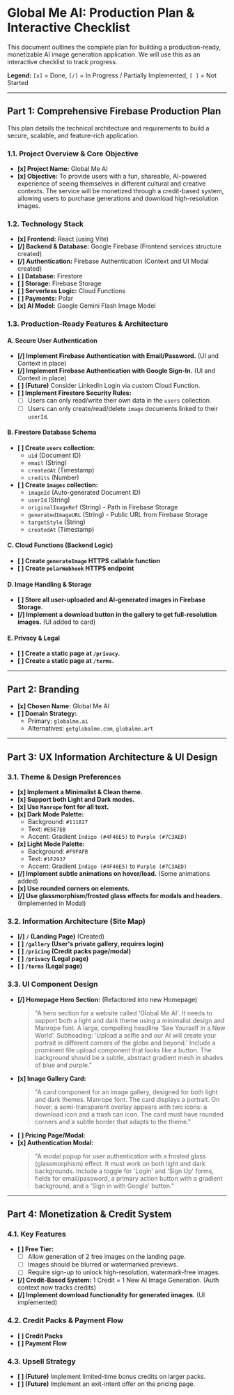 # Global Me AI: Production Plan & Interactive Checklist

This document outlines the complete plan for building a production-ready, monetizable AI image generation application. We will use this as an interactive checklist to track progress.

**Legend:** `[x]` = Done, `[/]` = In Progress / Partially Implemented, `[ ]` = Not Started

---

## Part 1: Comprehensive Firebase Production Plan

This plan details the technical architecture and requirements to build a secure, scalable, and feature-rich application.

### 1.1. Project Overview & Core Objective

- **[x] Project Name:** Global Me AI
- **[x] Objective:** To provide users with a fun, shareable, AI-powered experience of seeing themselves in different cultural and creative contexts. The service will be monetized through a credit-based system, allowing users to purchase generations and download high-resolution images.

### 1.2. Technology Stack

- **[x] Frontend:** React (using Vite)
- **[/] Backend & Database:** Google Firebase (Frontend services structure created)
- **[/] Authentication:** Firebase Authentication (Context and UI Modal created)
- **[ ] Database:** Firestore
- **[ ] Storage:** Firebase Storage
- **[ ] Serverless Logic:** Cloud Functions
- **[ ] Payments:** Polar
- **[x] AI Model:** Google Gemini Flash Image Model

### 1.3. Production-Ready Features & Architecture

#### A. Secure User Authentication
- **[/] Implement Firebase Authentication with Email/Password.** (UI and Context in place)
- **[/] Implement Firebase Authentication with Google Sign-In.** (UI and Context in place)
- **[ ] (Future)** Consider LinkedIn Login via custom Cloud Function.
- **[ ] Implement Firestore Security Rules:**
    - [ ] Users can only read/write their own data in the `users` collection.
    - [ ] Users can only create/read/delete `image` documents linked to their `userId`.

#### B. Firestore Database Schema
- **[ ] Create `users` collection:**
    - `uid` (Document ID)
    - `email` (String)
    - `createdAt` (Timestamp)
    - `credits` (Number)
- **[ ] Create `images` collection:**
    - `imageId` (Auto-generated Document ID)
    - `userId` (String)
    - `originalImageRef` (String) - Path in Firebase Storage
    - `generatedImageURL` (String) - Public URL from Firebase Storage
    - `targetStyle` (String)
    - `createdAt` (Timestamp)

#### C. Cloud Functions (Backend Logic)
- **[ ] Create `generateImage` HTTPS callable function**
- **[ ] Create `polarWebhook` HTTPS endpoint**

#### D. Image Handling & Storage
- **[ ] Store all user-uploaded and AI-generated images in Firebase Storage.**
- **[/] Implement a download button in the gallery to get full-resolution images.** (UI added to card)

#### E. Privacy & Legal
- **[ ] Create a static page at `/privacy`.**
- **[ ] Create a static page at `/terms`.**

---

## Part 2: Branding

- **[x] Chosen Name:** Global Me AI
- **[ ] Domain Strategy:**
    - Primary: `globalme.ai`
    - Alternatives: `getglobalme.com`, `globalme.art`

---

## Part 3: UX Information Architecture & UI Design

### 3.1. Theme & Design Preferences
- **[x] Implement a Minimalist & Clean theme.**
- **[x] Support both Light and Dark modes.**
- **[x] Use `Manrope` font for all text.**
- **[x] Dark Mode Palette:**
    - Background: `#111827`
    - Text: `#E5E7EB`
    - Accent: Gradient `Indigo (#4F46E5)` to `Purple (#7C3AED)`
- **[x] Light Mode Palette:**
    - Background: `#F9FAFB`
    - Text: `#1F2937`
    - Accent: Gradient `Indigo (#4F46E5)` to `Purple (#7C3AED)`
- **[/] Implement subtle animations on hover/load.** (Some animations added)
- **[x] Use rounded corners on elements.**
- **[/] Use glassmorphism/frosted glass effects for modals and headers.** (Implemented in Modal)

### 3.2. Information Architecture (Site Map)
- **[/] `/` (Landing Page)** (Created)
- **[ ] `/gallery` (User's private gallery, requires login)**
- **[ ] `/pricing` (Credit packs page/modal)**
- **[ ] `/privacy` (Legal page)**
- **[ ] `/terms` (Legal page)**

### 3.3. UI Component Design
- **[/] Homepage Hero Section:** (Refactored into new Homepage)
  > "A hero section for a website called 'Global Me AI'. It needs to support both a light and dark theme using a minimalist design and Manrope font. A large, compelling headline 'See Yourself in a New World'. Subheading: 'Upload a selfie and our AI will create your portrait in different corners of the globe and beyond.' Include a prominent file upload component that looks like a button. The background should be a subtle, abstract gradient mesh in shades of blue and purple."
- **[x] Image Gallery Card:**
  > "A card component for an image gallery, designed for both light and dark themes. Manrope font. The card displays a portrait. On hover, a semi-transparent overlay appears with two icons: a download icon and a trash can icon. The card must have rounded corners and a subtle border that adapts to the theme."
- **[ ] Pricing Page/Modal:**
- **[x] Authentication Modal:**
  > "A modal popup for user authentication with a frosted glass (glassmorphism) effect. It must work on both light and dark backgrounds. Include a toggle for 'Login' and 'Sign Up' forms, fields for email/password, a primary action button with a gradient background, and a 'Sign in with Google' button."

---

## Part 4: Monetization & Credit System

### 4.1. Key Features
- **[ ] Free Tier:**
    - [ ] Allow generation of 2 free images on the landing page.
    - [ ] Images should be blurred or watermarked previews.
    - [ ] Require sign-up to unlock high-resolution, watermark-free images.
- **[/] Credit-Based System:** 1 Credit = 1 New AI Image Generation. (Auth context now tracks credits)
- **[/] Implement download functionality for generated images.** (UI implemented)

### 4.2. Credit Packs & Payment Flow
- **[ ] Credit Packs**
- **[ ] Payment Flow**

### 4.3. Upsell Strategy
- **[ ] (Future)** Implement limited-time bonus credits on larger packs.
- **[ ] (Future)** Implement an exit-intent offer on the pricing page.
